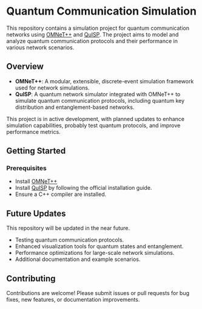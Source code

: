 # Quantum Communication Simulation

This repository contains a simulation project for quantum communication networks using [OMNeT++](https://omnetpp.org/) and [QuISP](https://github.com/sfc-aqua/quisp). The project aims to model and analyze quantum communication protocols and their performance in various network scenarios.

## Overview

- **OMNeT++**: A modular, extensible, discrete-event simulation framework used for network simulations.
- **QuISP**: A quantum network simulator integrated with OMNeT++ to simulate quantum communication protocols, including quantum key distribution and entanglement-based networks.

This project is in active development, with planned updates to enhance simulation capabilities, probably test quantum protocols, and improve performance metrics.

## Getting Started

### Prerequisites
- Install [OMNeT++](https://omnetpp.org/download/) 
- Install [QuISP](https://github.com/sfc-aqua/quisp) by following the official installation guide.
- Ensure a C++ compiler are installed.


## Future Updates
This repository will be updated in the near future.
- Testing quantum communication protocols.
- Enhanced visualization tools for quantum states and entanglement.
- Performance optimizations for large-scale network simulations.
- Additional documentation and example scenarios.

## Contributing
Contributions are welcome! Please submit issues or pull requests for bug fixes, new features, or documentation improvements.
